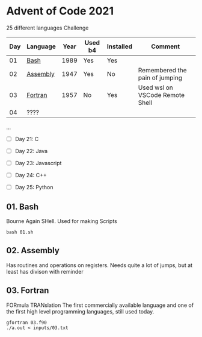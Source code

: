 # Advent of Code 2021

25 different languages Challenge

Day | Language                 | Year | Used b4 | Installed | Comment
----|--------------------------|------|---------|-----------|--------------------------
01  | [Bash](#01-bash)         | 1989 | Yes     | Yes       | 
02  | [Assembly](#02-assembly) | 1947 | Yes     | No        | Remembered the pain of jumping
03  | [Fortran](#03-fortran)   | 1957 | No      | Yes       | Used wsl on VSCode Remote Shell
04  | ????

...
- [ ] Day 21: C
- [ ] Day 22: Java
- [ ] Day 23: Javascript
- [ ] Day 24: C++
- [ ] Day 25: Python


## 01. Bash
Bourne Again SHell. Used for making Scripts
```
bash 01.sh
```

## 02. Assembly
Has routines and operations on registers.
Needs quite a lot of jumps, but at least has divison with reminder

## 03. Fortran
FORmula TRANslation
The first commercially available language and one of the first high level programming languages, still used today.
```
gfortran 03.f90
./a.out < inputs/03.txt
```

